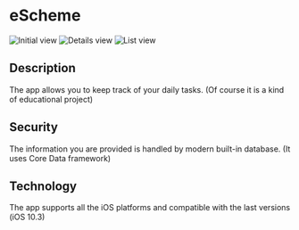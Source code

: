 # eScheme

![Initial view](http://i65.tinypic.com/majvpv.png)
![Details view](http://i67.tinypic.com/seorpu.png)
![List view](http://oi64.tinypic.com/29uofoj.jpg)

## Description

The app allows you to keep track of your daily tasks. (Of course it is a kind of educational project)

## Security

The information you are provided is handled by modern built-in database. (It uses Core Data framework)

## Technology

The app supports all the iOS platforms and compatible with the last versions (iOS 10.3)

